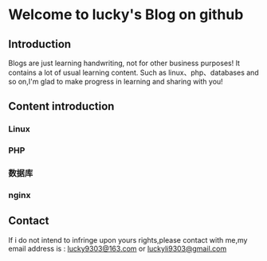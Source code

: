 # Welcome to lucky's Blog on github

## Introduction

Blogs are just learning handwriting, not for other business purposes! It contains a lot of usual learning content.
Such as linux、php、databases and so on,I'm glad to make progress in learning and sharing with you!

## Content introduction

### Linux

### PHP

### 数据库

### nginx


## Contact

If i do not intend to infringe upon yours rights,please contact with me,my email address is : lucky9303@163.com or luckyli9303@gmail.com
